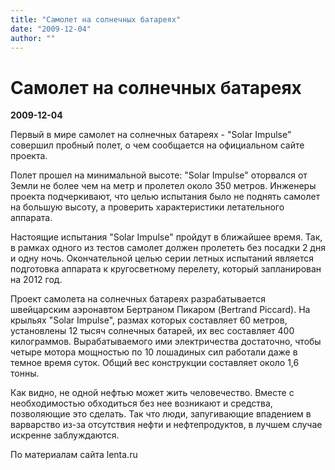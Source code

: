 ```yaml
---
title: "Самолет на солнечных батареях"
date: "2009-12-04"
author: ""
---
```


# Самолет на солнечных батареях

**2009-12-04** 

Первый в мире самолет на солнечных батареях - "Solar Impulse" совершил пробный полет, о чем сообщается на официальном сайте проекта.

Полет прошел на минимальной высоте: "Solar Impulse" оторвался от Земли не более чем на метр и пролетел около 350 метров. Инженеры проекта подчеркивают, что целью испытания было не поднять самолет на большую высоту, а проверить характеристики летательного аппарата.

Настоящие испытания "Solar Impulse" пройдут в ближайшее время. Так, в рамках одного из тестов самолет должен пролететь без посадки 2 дня и одну ночь. Окончательной целью серии летных испытаний является подготовка аппарата к кругосветному перелету, который запланирован на 2012 год.

Проект самолета на солнечных батареях разрабатывается швейцарским аэронавтом Бертраном Пикаром (Bertrand Piccard). На крыльях "Solar Impulse", размах которых составляет 60 метров, установлены 12 тысяч солнечных батарей, их вес составляет 400 килограммов. Вырабатываемого ими электричества достаточно, чтобы четыре мотора мощностью по 10 лошадиных сил работали даже в темное время суток. Общий вес конструкции составляет около 1,6 тонны.

Как видно, не одной нефтью может жить человечество. Вместе с необходимостью обходиться без нее возникают и средства, позволяющие это сделать. Так что люди, запугивающие впадением в варварство из-за отсутствия нефти и нефтепродуктов, в лучшем случае искренне заблуждаются.

По материалам сайта lenta.ru